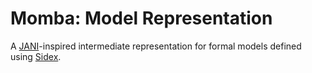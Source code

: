 # Momba: Model Representation

A [JANI](https://jani-spec.org/)-inspired intermediate representation for formal models defined using [Sidex](https://oss.silitics.com/sidex/).
